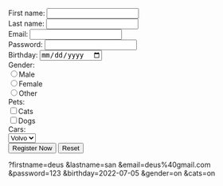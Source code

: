 <!DOCTYPE html>
<html>
    <head>
        <title>Register</title>
    </head> 
    <body>
        <form>
            First name: <input type="text" name="firstname" required><br>
            Last name: <input type="text" name="lastname" required><br>
            Email: <input type="email" name="email"><br>
            Password: <input type="password" name="password" min="5"><br>
            Birthday: <input type="date" name="birthday"><br>
            Gender: <br>
            <input type="radio" name="gender" value="male">Male<br>
            <input type="radio" name="gender" value="female">Female<br>
            <input type="radio" name="gender" value="other">Other<br>
            Pets: <br>
            <input type="checkbox" name="cats">Cats<br>
            <input type="checkbox" name="dogs">Dogs<br>
            Cars: <br>
            <select name="cars">
                <option value="volvo">Volvo</option>
                <option value="Infini">Infini</option>
            </select><br>
            <input type="submit" value="Register Now">
            <input type="reset">
        </form>
    </body>   
</html>

?firstname=deus
&lastname=san
&email=deus%40gmail.com
&password=123
&birthday=2022-07-05
&gender=on
&cats=on
